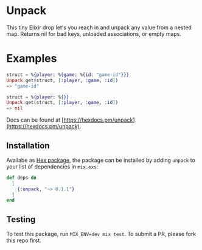 # Unpack

This tiny Elixir drop let's you reach in and unpack any value from a nested map. Returns nil for bad keys, unloaded associations, or empty maps.

# Examples
```elixir
struct = %{player: %{game: %{id: "game-id"}}}
Unpack.get(struct, [:player, :game, :id])
=> "game-id"

struct = %{player: %{}}
Unpack.get(struct, [:player, :game, :id])
=> nil
```
Docs can be found at [https://hexdocs.pm/unpack](https://hexdocs.pm/unpack).

## Installation

Availabe as [Hex package](https://hex.pm/packages/unpack), the package can be installed by adding `unpack` to your list of dependencies in `mix.exs`:

```elixir
def deps do
  [
    {:unpack, "~> 0.1.1"}
  ]
end
```

## Testing
To test this package, run `MIX_ENV=dev mix test`. To submit a PR, please fork this repo first.
